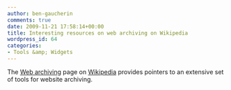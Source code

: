 ```yaml
---
author: ben-gaucherin
comments: true
date: 2009-11-21 17:58:14+00:00
title: Interesting resources on web archiving on Wikipedia
wordpress_id: 64
categories:
- Tools &amp; Widgets
---
```


The [Web archiving](http://en.wikipedia.org/wiki/Web_archiving#Methods_of_collection) page on [Wikipedia](http://en.wikipedia.org) provides pointers to an extensive set of tools for website archiving.
